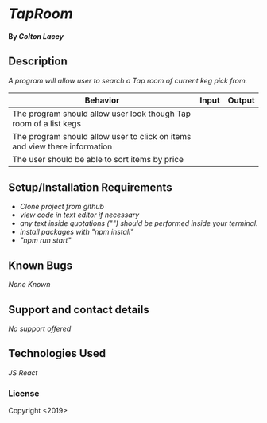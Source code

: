 
# _TapRoom_

#### By _**Colton Lacey**_

## Description

_A program will allow user to search a Tap room of current keg pick from._

| Behavior | Input | Output |
| ------------- |:-------------:| -----:|
| The program should allow user look though Tap room of a list kegs |
| The program should allow user to click on items and view there information |
| The user should be able to sort items by price |

## Setup/Installation Requirements

* _Clone project from github_
* _view code in text editor if necessary_
* _any text inside quotations ("") should be performed inside your terminal._
* _install packages with "npm install"_
* _"npm run start"_

## Known Bugs

_None Known_

## Support and contact details

_No support offered_

## Technologies Used

_JS_
_React_

### License

Copyright <2019> <Colton Lacey>